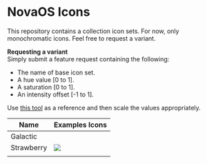 # NovaOS Icons
This repository contains a collection icon sets. For now, only monochromatic icons. Feel free to request a variant.

**Requesting a variant** \
Simply submit a feature request containing the following:
- The name of base icon set.
- A hue value [0 to 1].
- A saturation [0 to 1].
- An intensity offset [-1 to 1].

Use [this tool](https://https://www.w3schools.com/colors/colors_hsl.asp) as a reference and then scale the values appropriately.

| Name       | Examples Icons |
| ---------- | -------------- |
| Galactic   |                |
| Strawberry | ![](preview/strawberry.png)             |
|            |
